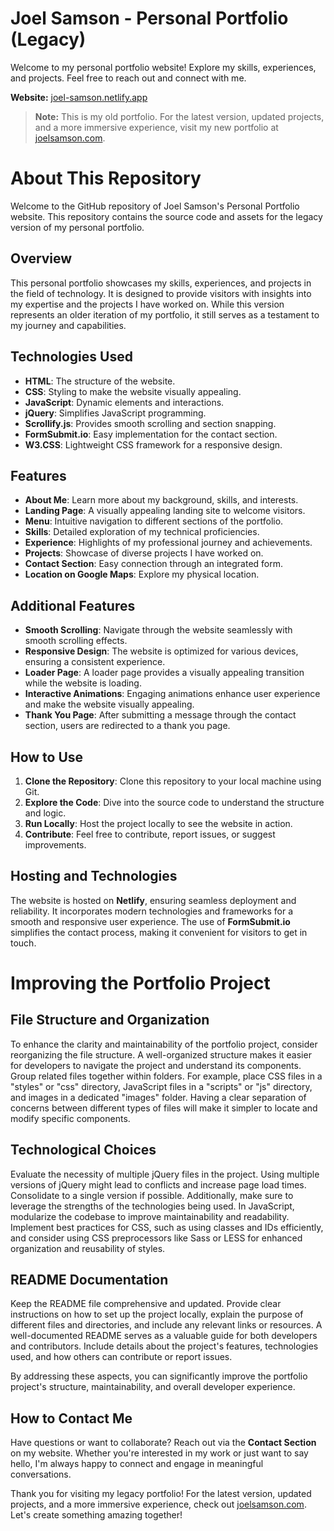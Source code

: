 # Joel Samson - Personal Portfolio (Legacy)

Welcome to my personal portfolio website! Explore my skills, experiences, and projects. Feel free to reach out and connect with me.

**Website:** [joel-samson.netlify.app](https://joel-samson.netlify.app)

> **Note:** This is my old portfolio. For the latest version, updated projects, and a more immersive experience, visit my new portfolio at [joelsamson.com](https://joelsamson.com).

# About This Repository

Welcome to the GitHub repository of Joel Samson's Personal Portfolio website. This repository contains the source code and assets for the legacy version of my personal portfolio.

## Overview

This personal portfolio showcases my skills, experiences, and projects in the field of technology. It is designed to provide visitors with insights into my expertise and the projects I have worked on. While this version represents an older iteration of my portfolio, it still serves as a testament to my journey and capabilities.

## Technologies Used

- **HTML**: The structure of the website.
- **CSS**: Styling to make the website visually appealing.
- **JavaScript**: Dynamic elements and interactions.
- **jQuery**: Simplifies JavaScript programming.
- **Scrollify.js**: Provides smooth scrolling and section snapping.
- **FormSubmit.io**: Easy implementation for the contact section.
- **W3.CSS**: Lightweight CSS framework for a responsive design.

## Features

- **About Me**: Learn more about my background, skills, and interests.
- **Landing Page**: A visually appealing landing site to welcome visitors.
- **Menu**: Intuitive navigation to different sections of the portfolio.
- **Skills**: Detailed exploration of my technical proficiencies.
- **Experience**: Highlights of my professional journey and achievements.
- **Projects**: Showcase of diverse projects I have worked on.
- **Contact Section**: Easy connection through an integrated form.
- **Location on Google Maps**: Explore my physical location.

## Additional Features

- **Smooth Scrolling**: Navigate through the website seamlessly with smooth scrolling effects.
- **Responsive Design**: The website is optimized for various devices, ensuring a consistent experience.
- **Loader Page**: A loader page provides a visually appealing transition while the website is loading.
- **Interactive Animations**: Engaging animations enhance user experience and make the website visually appealing.
- **Thank You Page**: After submitting a message through the contact section, users are redirected to a thank you page.

## How to Use

1. **Clone the Repository**: Clone this repository to your local machine using Git.
2. **Explore the Code**: Dive into the source code to understand the structure and logic.
3. **Run Locally**: Host the project locally to see the website in action.
4. **Contribute**: Feel free to contribute, report issues, or suggest improvements.

## Hosting and Technologies

The website is hosted on **Netlify**, ensuring seamless deployment and reliability. It incorporates modern technologies and frameworks for a smooth and responsive user experience. The use of **FormSubmit.io** simplifies the contact process, making it convenient for visitors to get in touch.

# Improving the Portfolio Project

## File Structure and Organization

To enhance the clarity and maintainability of the portfolio project, consider reorganizing the file structure. A well-organized structure makes it easier for developers to navigate the project and understand its components. Group related files together within folders. For example, place CSS files in a "styles" or "css" directory, JavaScript files in a "scripts" or "js" directory, and images in a dedicated "images" folder. Having a clear separation of concerns between different types of files will make it simpler to locate and modify specific components.

## Technological Choices

Evaluate the necessity of multiple jQuery files in the project. Using multiple versions of jQuery might lead to conflicts and increase page load times. Consolidate to a single version if possible. Additionally, make sure to leverage the strengths of the technologies being used. In JavaScript, modularize the codebase to improve maintainability and readability. Implement best practices for CSS, such as using classes and IDs efficiently, and consider using CSS preprocessors like Sass or LESS for enhanced organization and reusability of styles.

## README Documentation

Keep the README file comprehensive and updated. Provide clear instructions on how to set up the project locally, explain the purpose of different files and directories, and include any relevant links or resources. A well-documented README serves as a valuable guide for both developers and contributors. Include details about the project's features, technologies used, and how others can contribute or report issues.

By addressing these aspects, you can significantly improve the portfolio project's structure, maintainability, and overall developer experience.

## How to Contact Me

Have questions or want to collaborate? Reach out via the **Contact Section** on my website. Whether you're interested in my work or just want to say hello, I'm always happy to connect and engage in meaningful conversations.

Thank you for visiting my legacy portfolio! For the latest version, updated projects, and a more immersive experience, check out [joelsamson.com](https://joelsamson.com). Let's create something amazing together!
